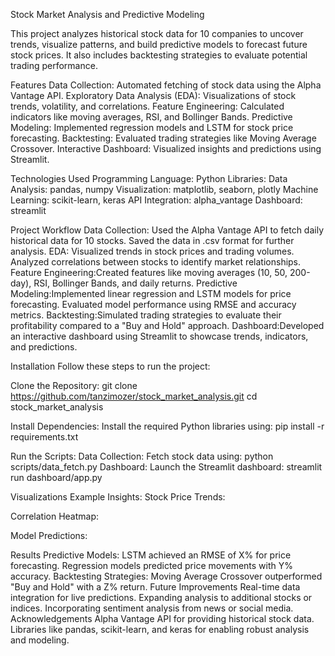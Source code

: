 Stock Market Analysis and Predictive Modeling

This project analyzes historical stock data for 10 companies to uncover trends, visualize patterns, and build predictive models to forecast future stock prices. It also includes backtesting strategies to evaluate potential trading performance.

Features
Data Collection: Automated fetching of stock data using the Alpha Vantage API.
Exploratory Data Analysis (EDA): Visualizations of stock trends, volatility, and correlations.
Feature Engineering: Calculated indicators like moving averages, RSI, and Bollinger Bands.
Predictive Modeling: Implemented regression models and LSTM for stock price forecasting.
Backtesting: Evaluated trading strategies like Moving Average Crossover.
Interactive Dashboard: Visualized insights and predictions using Streamlit.

Technologies Used
Programming Language: Python
Libraries:
Data Analysis: pandas, numpy
Visualization: matplotlib, seaborn, plotly
Machine Learning: scikit-learn, keras
API Integration: alpha_vantage
Dashboard: streamlit

Project Workflow
Data Collection: Used the Alpha Vantage API to fetch daily historical data for 10 stocks.
Saved the data in .csv format for further analysis.
EDA: Visualized trends in stock prices and trading volumes.
Analyzed correlations between stocks to identify market relationships.
Feature Engineering:Created features like moving averages (10, 50, 200-day), RSI, Bollinger Bands, and daily returns.
Predictive Modeling:Implemented linear regression and LSTM models for price forecasting.
Evaluated model performance using RMSE and accuracy metrics.
Backtesting:Simulated trading strategies to evaluate their profitability compared to a "Buy and Hold" approach.
Dashboard:Developed an interactive dashboard using Streamlit to showcase trends, indicators, and predictions.

Installation
Follow these steps to run the project:

Clone the Repository:
git clone https://github.com/tanzimozer/stock_market_analysis.git
cd stock_market_analysis

Install Dependencies: Install the required Python libraries using:
pip install -r requirements.txt

Run the Scripts:
Data Collection: Fetch stock data using:
python scripts/data_fetch.py
Dashboard: Launch the Streamlit dashboard:
streamlit run dashboard/app.py

Visualizations
Example Insights:
Stock Price Trends:

Correlation Heatmap:

Model Predictions:

Results
Predictive Models:
LSTM achieved an RMSE of X% for price forecasting.
Regression models predicted price movements with Y% accuracy.
Backtesting Strategies:
Moving Average Crossover outperformed "Buy and Hold" with a Z% return.
Future Improvements
Real-time data integration for live predictions.
Expanding analysis to additional stocks or indices.
Incorporating sentiment analysis from news or social media.
Acknowledgements
Alpha Vantage API for providing historical stock data.
Libraries like pandas, scikit-learn, and keras for enabling robust analysis and modeling.

